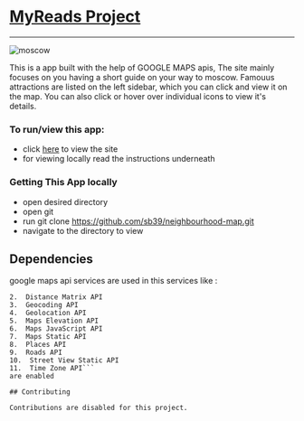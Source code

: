 # [MyReads Project](https://moscowtourguide.herokuapp.com)
****
![moscow](https://user-images.githubusercontent.com/28492382/48681095-4ea09980-ebc6-11e8-99d5-488ef14261bd.png)


This is a app built with the help of GOOGLE MAPS apis, The site mainly focuses on you having a short guide on your way to moscow.
Famouus attractions are listed on the left sidebar, which you can click and view it on the map. You can also click or hover over 
individual icons to view it's details.



### To run/view this app:

* click [here](https://moscowtourguide.herokuapp.com) to view the site
* for viewing locally read the instructions underneath

### Getting This App locally

* open desired directory 
* open git
* run git clone https://github.com/sb39/neighbourhood-map.git
* navigate to the directory to view


## Dependencies 

google maps api services are used in this 
services like :
```1.  Directions API
2.  Distance Matrix API
3.  Geocoding API
4.  Geolocation API
5.  Maps Elevation API	
6.  Maps JavaScript API	
7.  Maps Static API
8.  Places API
9.  Roads API
10.  Street View Static API	
11.  Time Zone API```
are enabled

## Contributing

Contributions are disabled for this project. 
